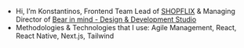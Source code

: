 - Hi, I’m Konstantinos, Frontend Team Lead of [SHOPFLIX](https://shopflix.gr) & Managing Director of [Bear in mind - Design & Development Studio](https://bearinmind.gr)
- Methodologies & Technologies that I use: Agile Management, React, React Native, Next.js, Tailwind 

<!---
haggardon/haggardon is a ✨ special ✨ repository because its `README.md` (this file) appears on your GitHub profile.
You can click the Preview link to take a look at your changes.
--->
